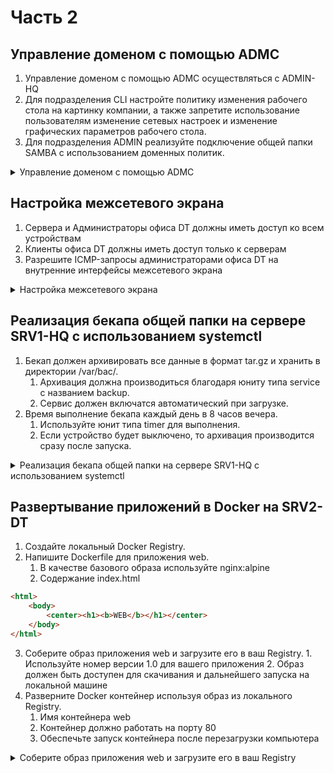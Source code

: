 # Часть 2 

## Управление доменом с помощью ADMC
1) Управление доменом с помощью ADMC осуществляться с ADMIN-HQ
2) Для подразделения CLI настройте политику изменения рабочего стола на картинку компании, а также запретите использование пользователям изменение сетевых настроек и изменение графических параметров рабочего стола.
3) Для подразделения ADMIN реализуйте подключение общей папки SAMBA с использованием доменных политик.

<details>
    <summary>Управление доменом с помощью ADMC</summary>

[Читай тут 1](https://www.altlinux.org/%D0%93%D1%80%D1%83%D0%BF%D0%BF%D0%BE%D0%B2%D1%8B%D0%B5_%D0%BF%D0%BE%D0%BB%D0%B8%D1%82%D0%B8%D0%BA%D0%B8/ADMC)

[Читай тут 2](https://docs.altlinux.org/ru-RU/archive/9.0/html/alt-workstation-e2k/ch35s02.html)

</details>

## Настройка межсетевого экрана
1. Сервера и Администраторы офиса DT должны иметь доступ ко всем устройствам
2. Клиенты офиса DT должны иметь доступ только к серверам
3. Разрешите ICMP-запросы администраторами офиса DT на внутренние интерфейсы межсетевого экрана

<details>
    <summary>Настройка межсетевого экрана</summary>

[Читай тут 1](https://www.altlinux.org/Etcnet_Firewall)

[Читай тут 2](https://www.altlinux.org/Firewall_start)

</details>


## Реализация бекапа общей папки на сервере SRV1-HQ с использованием systemctl
1) Бекап должен архивировать все данные в формат tar.gz и хранить в директории /var/bac/. 
	1. Архивация должна производиться благодаря юниту типа service с названием backup. 
	2. Сервис должен включатся автоматический при загрузке.
2) Время выполнение бекапа каждый день в 8 часов вечера. 
	1. Используйте юнит типа timer для выполнения. 
	2. Если устройство будет выключено, то архивация производится сразу после запуска.

<details>
    <summary>Реализация бекапа общей папки на сервере SRV1-HQ с использованием systemctl</summary>

### 1. Создание скрипта для бекапа
Создадим скрипт, который будет архивировать общую папку (например, `/srv/shared`) в формате tar.gz и сохранять архивы в директории `/var/bac/`.

Создаем файл:
```
nano /usr/local/bin/backup.sh
```
Добавляем в него следующий код:
```bash
#!/bin/bash
BACKUP_SRC="/srv/shared"
BACKUP_DEST="/var/bac"
DATE=$(date +%F_%H-%M-%S)
ARCHIVE_NAME="backup_$DATE.tar.gz"

# Создаем директорию для бекапов, если она не существует
mkdir -p $BACKUP_DEST

# Архивируем данные
tar -czvf $BACKUP_DEST/$ARCHIVE_NAME $BACKUP_SRC

# Удаляем архивы старше 7 дней (по желанию)
find $BACKUP_DEST -type f -name "backup_*.tar.gz" -mtime +7 -exec rm {} \;

```
Делаем скрипт исполняемым:
```
chmod +x /usr/local/bin/backup.sh
```

### 2. Создание Unit-файла для Service
Создаем юнит-файл для запуска архивации:
```
nano /etc/systemd/system/backup.service
```
Добавляем следующий код:
```
[Unit]
Description=Backup shared folder to /var/bac
After=network.target

[Service]
Type=oneshot
ExecStart=/usr/local/bin/backup.sh

[Install]
WantedBy=multi-user.target
```

### 3. Создание Timer для расписания
Создаем таймер, который будет запускать бекап каждый день в 8 вечера:
```
nano /etc/systemd/system/backup.timer
```
Добавляем следующий код:
```
[Unit]
Description=Daily backup at 8 PM

[Timer]
OnCalendar=*-*-* 20:00:00
Persistent=true

[Install]
WantedBy=timers.target
```
- `OnCalendar=*-*-* 20:00:00` — выполняется каждый день в 20:00.
- `Persistent=true` — если сервер был выключен, задача выполнится сразу после включения.

### 4. Активация и запуск
Перезагружаем демоны systemd:
```
systemctl daemon-reload
```
Активируем и запускаем юниты:
```
systemctl enable backup.service
systemctl enable backup.timer
systemctl start backup.timer
```

### 5. Проверка работы
Проверяем статус таймера:
```
systemctl status backup.timer
```
Можно вручную запустить бекап для проверки:
```
systemctl start backup.service
```
Проверяем наличие архивов в папке `/var/bac/`.

</details>


## Развертывание приложений в Docker на SRV2-DT
1) Создайте локальный Docker Registry.
2) Напишите Dockerfile для приложения web.
	1. В качестве базового образа используйте nginx:alpine
	2. Содержание index.html
```html    
<html>
	<body>
		<center><h1><b>WEB</b></h1></center>
	</body>
</html>
```
3) Соберите образ приложения web и загрузите его в ваш Registry.
		1. Используйте номер версии 1.0 для вашего приложения
		2. Образ должен быть доступен для скачивания и дальнейшего запуска на локальной машине
4) Разверните Docker контейнер используя образ из локального Registry.
	1. Имя контейнера web
    2. Контейнер должно работать на порту 80
    3. Обеспечьте запуск контейнера после перезагрузки компьютера


<details>
    <summary>Соберите образ приложения web и загрузите его в ваш Registry</summary>

### 1. Установка Docker
Если Docker еще не установлен, установим его:
```
apt-get update
apt-get install docker-engine -y
```
После успешной установки необходимо запустить сервис контейнеризации docker и добавить его в автозагрузку:
```
systemctl enable --now docker
```
Добавляем текущего пользователя в группу Docker (чтобы не использовать `sudo`):
```
usermod -aG docker $USER
```
Проверяем работоспособность:
```
docker version
docker info
```
### 2. Развертывание локального Docker Registry
#### 2.1. Запуск локального Registry
Запустим локальный Docker Registry на порту 5000:
```bash
docker run -d \
  --name registry \
  -p 5000:5000 \
  -v /var/lib/registry:/var/lib/registry \
  registry:2
```
Проверим, что контейнер работает:
```
docker ps
```

### 3. Создание Dockerfile для приложения web
Создадим директорию для проекта:
```
mkdir ~/web-app
cd ~/web-app
```
Создадим файл `Dockerfile`:
```
nano Dockerfile
```
Содержимое `Dockerfile`:
```
# Используем базовый образ nginx:alpine
FROM nginx:alpine

# Копируем файл index.html в директорию, откуда nginx будет обслуживать контент
COPY index.html /usr/share/nginx/html/index.html
```
Создаем файл `index.html`:
```
nano index.html
```
Содержимое ``index.html``:
```html
<html>
    <body>
        <center><h1><b>WEB</b></h1></center>
    </body>
</html>
```
### 4. Сборка Docker-образа
Собираем образ с версией 1.0:
```
docker build -t web:1.0 .
```
Проверяем наличие образа:
```
docker images
```
### 5. Загрузка образа в локальный Registry
#### 5.1. Тегируем образ
Docker ожидает, что имя реестра будет в начале имени образа:
```
docker tag web:1.0 localhost:5000/web:1.0
```
#### 5.2. Загрузка образа в локальный Registry
Загружаем образ:
```
docker push localhost:5000/web:1.0
```
Проверяем, что образ загружен:
```
curl http://localhost:5000/v2/_catalog
```
### 6. Развертывание контейнера из локального Registry
#### 6.1. Запуск контейнера
Запускаем контейнер с именем `web` на порту 80:
```
docker run -d \
  --name web \
  -p 80:80 \
  --restart unless-stopped \
  localhost:5000/web:1.0
```
- `-d` — запускает контейнер в фоне.
- `-p 80:80` — маппинг порта 80 контейнера на порт 80 хоста.
- `--restart unless-stopped` — контейнер будет автоматически запускаться после перезагрузки.
#### 6.2. Проверка работы контейнера
Проверяем состояние контейнера:
```
docker ps
```
Заходим в браузер по адресу:
```
http://<IP_сервера>
```
или
```
http://localhost
```
или используем утилиту `curl`:
```
curl http://localhost/
```
и получаем ответ:
```
<html>
    <body>
        <center><h1><b>WEB</b></h1></center>
    </body>
</html>
```
```
curl -I http://localhost/
```
результат
```
HTTP/1.1 200 OK
Server: nginx/1.27.4
Date: Fri, 14 Feb 2025 13:09:32 GMT
Content-Type: text/html
Content-Length: 83
Last-Modified: Fri, 14 Feb 2025 12:44:35 GMT
Connection: keep-alive
ETag: "67af3ab3-53"
Accept-Ranges: bytes
```
### Фикс проблемы
```
docker: Error response from daemon: driver failed programming external connectivity on endpoint web (80faa3c2e3085af1bb482ea9d07c9d03eee5ed3125c882aab6ce8c8d20fa1497): failed to bind port 0.0.0.0:80/tcp: Error starting userland proxy: listen tcp4 0.0.0.0:80: bind: address already in use.
```

#### 1. Проверка, что занимает порт 80
Чтобы узнать, какой процесс использует порт 80, выполните:
```
ss -tuln | grep :80
```
```
netstat -tuln | grep :80
```
Если нужно узнать PID процесса, который занимает порт, выполните:
```
lsof -i :80
```
Если используете Alt linux server, то скорее всего, вы увидите
```
COMMAND  PID    USER   FD   TYPE DEVICE SIZE/OFF NODE NAME
httpd2  2794    root    4u  IPv6  16031      0t0  TCP *:http (LISTEN)
httpd2  2881 apache2    4u  IPv6  16031      0t0  TCP *:http (LISTEN)
httpd2  2882 apache2    4u  IPv6  16031      0t0  TCP *:http (LISTEN)
```
Веб сервер `apache2`, который нужно остановить и выключить из автозагрузки:
```
systemctl stop httpd2.service
systemctl disable httpd2.service
```

#### 2. Проверить контейнеры Docker
Возможно, другой контейнер уже использует порт 80. Проверим запущенные контейнеры:
```
docker ps
```
Если есть контейнер, использующий порт 80, остановите его:
```
docker stop <container_id>
```
Или удалите его, если он больше не нужен:
```
docker rm <container_id>
```
После освобождения порта попробуйте снова запустить контейнер:
```
docker run -d \
  --name web \
  -p 80:80 \
  --restart unless-stopped \
  localhost:5000/web:1.0
```

#### 3. Альтернативное решение: Использовать другой порт
Если освобождать порт 80 не вариант, можно запустить контейнер на другом порту, например, 8080:
```
docker run -d \
  --name web \
  -p 8080:80 \
  --restart unless-stopped \
  localhost:5000/web:1.0
```

</details>